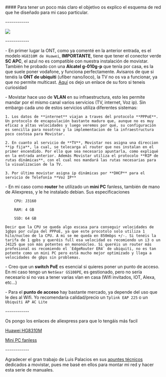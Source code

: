 \#### Para tener un poco más claro el objetivo os explico el esquema de red que he diseñado para mi caso particular.

\------------

![](<https://i.postimg.cc/5tdbj1xx/esquemared-drawio.png>)

\------------

\- En primer lugar la ONT, como ya comenté en la anterior entrada, es el modelo `HG8310M de Huawei`, **IMPORTANTE**, tiene que tener el conector verde **SC APC**, el azul no es compatible con nuestra instalación de movistar. También he probado con una **Alcatel g-010g-p** que tenía por casa, es la que suele poner vodafone, y funciona perfectamente. Avisaros de que si tenéis la **ONT de ubiquiti** (ufiber nano/loco), la TV no os va a funcionar, ya que no permite multicast. [Aquí](<https://community.ui.com/questions/Adding-IGMP-multicast-on-UFiber-Nano-G/c0e37bc7-e14b-4a79-8ad1-90c6e168d0c7> "Aquí") os dejo un enlace de su foro si teneis curiosidad

\- Movistar hace uso de **VLAN** en su infraestructura, esto les permite mandar por el mismo canal varios servicios (TV, internet, Voz ip). Sin embargo cada uno de estos servicios utiliza diferentes sistemas:

	1. Los datos de **internet** viajan a traves del protocolo **PPPoE**. Un protocolo de encapsulación bastante maduro que, aunque no es muy eficaz a altas velocidades y luego veremos por qué, su configuración es sencilla para nosotros y la implementacion de la infraestructura poco costosa para Movistar.

	2. En cuanto al servicio de **TV**, Movistar nos asigna una direccion **ip fija**, la cual, se telecarga al router que nos instalan en el primer encendido. Por ello que sea necesario apuntarla, como expliqué en la entrada anterior. Además Movistar utiliza el protocolo **RIP de rutas dinámicas**, con el cual nos mandará las rutas necesarias para la visualizacion de la TV.

	3. Por último movistar asigna ip dinámicas por **DHCP** para el servicio de Telefonía **Voz IP**

\- En mi caso como **router** he utilizado un **mini PC** fanless, también de mano de Aliexpress, y le he instalado debian. Sus especificaciones

		CPU: J3160

		RAM: 4 GB

		SSD: 64 GB

	Decir que la CPU se queda algo escasa para conseguir velocidades de 1gbps por culpa del PPPoE, ya que este procotolo solo utiliza 1 hilo/nucleo de la CPU. A mi se me queda en 850mbps +/-. Si tenéis la tarifa de 1 gpbs y queréis full esa velocidad os recomiendo un i3 o un J4125 que son más potentes en mononúcleo. Si queréis un router más profesional os recomiendo el `EdgeRouter ER4` de ubiquiti, no es tan potente como un mini PC pero está mucho mejor optimizado y llega a velocidades de gbps sin problemas.

\- Creo que un **switch PoE** es esencial si quieres poner un punto de acceso. En mi caso tengo un `NetGear GS108PE`, es gestionado, pero no sería necesario si no vas a tener varias vlan en casa (Wifi invitados, IOT, Alexa, etc...)

\- Para el **punto de acceso** hay bastante mercado, ya depende del uso que le des al Wifi. Yo recomendaría calidad/precio un `Tplink EAP 225` o un `Ubiquiti AP AC Lite`

\------------

Os pongo los enlaces de aliexpress para que lo tengáis más facil

[Huawei HG8310M](<https://es.aliexpress.com/item/4000747557354.html?spm=a2g0s.9042311.0.0.274263c0BAHXDX> "Huawei HG8310M")

[Mini PC fanless](<https://es.aliexpress.com/item/1005001794025490.html?spm=a2g0s.9042311.0.0.274263c06IZZI4> "Mini PC fanless")

\------------

Agradecer el gran trabajo de Luis Palacios en sus [apuntes técnicos](<https://www.luispa.com/linux/2014/10/05/router-linux.html> "apuntes técnicos") dedicados a movistar, pues me basé en ellos para montar mi red y hacer esta serie de manuales.